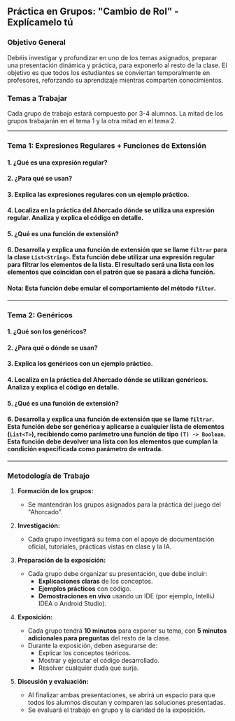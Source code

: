 ## **Práctica en Grupos: "Cambio de Rol" - Explícamelo tú**

### **Objetivo General**

Debéis investigar y profundizar en uno de los temas asignados, preparar una presentación dinámica y práctica, para exponerlo al resto de la clase. El objetivo es que todos los estudiantes se conviertan temporalmente en profesores, reforzando su aprendizaje mientras comparten conocimientos.

### **Temas a Trabajar**

Cada grupo de trabajo estará compuesto por 3-4 alumnos. La mitad de los grupos trabajarán en el tema 1 y la otra mitad en el tema 2.

---

### **Tema 1: Expresiones Regulares + Funciones de Extensión**

#### 1. ¿Qué es una expresión regular?
#### 2. ¿Para qué se usan?
#### 3. Explica las expresiones regulares con un ejemplo práctico.
#### 4. Localiza en la práctica del **Ahorcado** dónde se utiliza una expresión regular. Analiza y explica el código en detalle.
#### 5. ¿Qué es una función de extensión? 
#### 6. Desarrolla y explica una función de extensión que se llame `filtrar` para la clase `List<String>`. Esta función debe utilizar una expresión regular para filtrar los elementos de la lista. El resultado será una lista con los elementos que coincidan con el patrón que se pasará a dicha función. 

#### **Nota:** Esta función debe emular el comportamiento del método `filter`.

---

### **Tema 2: Genéricos**

#### 1. ¿Qué son los genéricos?
#### 2. ¿Para qué o dónde se usan?
#### 3. Explica los genéricos con un ejemplo práctico.
#### 4. Localiza en la práctica del **Ahorcado** dónde se utilizan genéricos. Analiza y explica el código en detalle.
#### 5. ¿Qué es una función de extensión? 
#### 6. Desarrolla y explica una función de extensión que se llame `filtrar`. Esta función debe ser genérica y aplicarse a cualquier lista de elementos (`List<T>`), recibiendo como parámetro una función de tipo `(T) -> Boolean`. Esta función debe devolver una lista con los elementos que cumplan la condición especificada como parámetro de entrada.

---

### **Metodología de Trabajo**

1. **Formación de los grupos:**
   - Se mantendrán los grupos asignados para la práctica del juego del "Ahorcado".

2. **Investigación:**
   - Cada grupo investigará su tema con el apoyo de documentación oficial, tutoriales, prácticas vistas en clase y la IA.

3. **Preparación de la exposición:**
   - Cada grupo debe organizar su presentación, que debe incluir:
     - **Explicaciones claras** de los conceptos.
     - **Ejemplos prácticos** con código.
     - **Demostraciones en vivo** usando un IDE (por ejemplo, IntelliJ IDEA o Android Studio).

4. **Exposición:**
   - Cada grupo tendrá **10 minutos** para exponer su tema, con **5 minutos adicionales para preguntas** del resto de la clase.
   - Durante la exposición, deben asegurarse de:
     - Explicar los conceptos teóricos.
     - Mostrar y ejecutar el código desarrollado.
     - Resolver cualquier duda que surja.

5. **Discusión y evaluación:**
   - Al finalizar ambas presentaciones, se abrirá un espacio para que todos los alumnos discutan y comparen las soluciones presentadas.
   - Se evaluará el trabajo en grupo y la claridad de la exposición.

